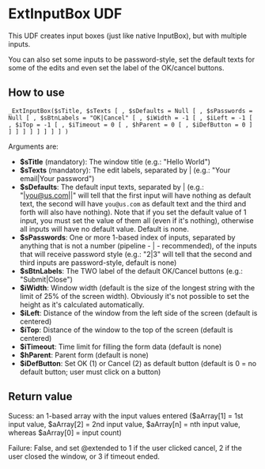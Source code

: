 ExtInputBox UDF
===============

This UDF creates input boxes (just like native InputBox), but with multiple inputs.

You can also set some inputs to be password-style, set the default texts for some of the edits and even set the label of the OK/cancel buttons.

How to use
----------

```
_ExtInputBox($sTitle, $sTexts [ , $sDefaults = Null [ , $sPasswords = Null [ , $sBtnLabels = "OK|Cancel" [ , $iWidth = -1 [ , $iLeft = -1 [ , $iTop = -1 [ , $iTimeout = 0 [ , $hParent = 0 [ , $iDefButton = 0 ] ] ] ] ] ] ] ] ] )
```

Arguments are:

* **$sTitle** (mandatory): The window title (e.g.: "Hello World")
* **$sTexts** (mandatory): The edit labels, separated by | (e.g.: "Your email|Your password")
* **$sDefaults**: The default input texts, separated by | (e.g.: "|you@us.com||" will tell that the first input will have nothing as default text, the second will have `you@us.com` as default text and the third and forth will also have nothing). Note that if you set the default value of 1 input, you must set the value of them all (even if it's nothing), otherwise all inputs will have no default value. Default is none.
* **$sPasswords**: One or more 1-based index of inputs, separated by anything that is not a number (pipeline - | - recommended), of the inputs that will receive password style (e.g.: "2|3" wíll tell that the second and third inputs are password-style, default is none)
* **$sBtnLabels**: The TWO label of the default OK/Cancel buttons (e.g.: "Submit|Close")
* **$iWidth**: Window width (default is the size of the longest string with the limit of 25% of the screen width). Obviously it's not possible to set the height as it's calculated automatically.
* **$iLeft**: Distance of the window from the left side of the screen (default is centered)
* **$iTop**: Distance of the window to the top of the screen (default is centered)
* **$iTimeout**: Time limit for filling the form data (default is none)
* **$hParent**: Parent form (default is none)
* **$iDefButton**: Set OK (1) or Cancel (2) as default button (default is 0 = no default button; user must click on a button)

Return value
------------

Sucess: an 1-based array with the input values entered ($aArray[1] = 1st input value, $aArray[2] = 2nd input value, $aArray[n] = nth input value, whereas $aArray[0] = input count)

Failure: False, and set @extended to 1 if the user clicked cancel, 2 if the user closed the window, or 3 if timeout ended.
